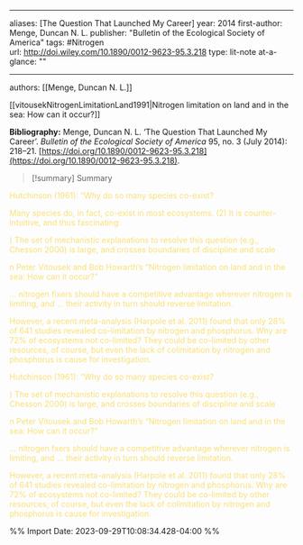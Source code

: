   
---
aliases: [The Question That Launched My Career] 
year: 2014 
first-author: Menge, Duncan N. L.
publisher: "Bulletin of the Ecological Society of America" 
tags:   #Nitrogen   
url: http://doi.wiley.com/10.1890/0012-9623-95.3.218 
type: lit-note
at-a-glance: ""

--- 
authors: [[Menge, Duncan N. L.]]

[[vitousekNitrogenLimitationLand1991|Nitrogen limitation on land and in the sea: How can it occur?]]

**Bibliography:** Menge, Duncan N. L. ‘The Question That Launched My Career’. _Bulletin of the Ecological Society of America_ 95, no. 3 (July 2014): 218–21. [https://doi.org/10.1890/0012-9623-95.3.218](https://doi.org/10.1890/0012-9623-95.3.218). 

>[!summary] Summary
> 


<p>  <span style="color: #F9E076">Hutchinson (1961): “Why do so many species co-exist?</span>  </p> <p>  <span style="color: #F9E076">Many species do, in fact, co-exist in most ecosystems. (2) It is counter-intuitive, and thus fascinating:</span>  </p> <p>  <span style="color: #F9E076">) The set of mechanistic explanations to resolve this question (e.g., Chesson 2000) is large, and crosses boundaries of discipline and scale</span>  </p> <p>  <span style="color: #F9E076">n Peter Vitousek and Bob Howarth’s “Nitrogen limitation on land and in the sea: How can it occur?”</span>  </p> <p>  <span style="color: #F9E076">... nitrogen fixers should have a competitive advantage wherever nitrogen is limiting, and ... their activity in turn should reverse limitation.</span>  </p> <p>  <span style="color: #F9E076">However, a recent meta-analysis (Harpole et al. 2011) found that only 28% of 641 studies revealed co-limitation by nitrogen and phosphorus. Why are 72% of ecosystems not co-limited? They could be co-limited by other resources, of course, but even the lack of colimitation by nitrogen and phosphorus is cause for investigation.</span>  </p> <p>  <span style="color: #F9E076">Hutchinson (1961): “Why do so many species co-exist?</span>  </p> <p>  <span style="color: #F9E076">) The set of mechanistic explanations to resolve this question (e.g., Chesson 2000) is large, and crosses boundaries of discipline and scale</span>  </p> <p>  <span style="color: #F9E076">n Peter Vitousek and Bob Howarth’s “Nitrogen limitation on land and in the sea: How can it occur?”</span>  </p> 

<p>  <span style="color: #F9E076">… nitrogen fxers should have a competitive advantage wherever nitrogen is limiting, and … their activity in turn should reverse limitation.</span>  </p> <p>  <span style="color: #F9E076">However, a recent meta-analysis (Harpole et al. 2011) found that only 28% of 641 studies revealed co-limitation by nitrogen and phosphorus. Why are 72% of ecosystems not co-limited? They could be co-limited by other resources, of course, but even the lack of colimitation by nitrogen and phosphorus is cause for investigation.</span>  </p> 

%% Import Date: 2023-09-29T10:08:34.428-04:00 %%
